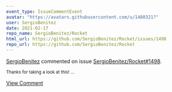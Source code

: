 ```yaml
---
event_type: IssueCommentEvent
avatar: "https://avatars.githubusercontent.com/u/1480321?"
user: SergioBenitez
date: 2021-02-17
repo_name: SergioBenitez/Rocket
html_url: https://github.com/SergioBenitez/Rocket/issues/1498
repo_url: https://github.com/SergioBenitez/Rocket
---
```


<a href='https://github.com/SergioBenitez' target='_blank'>SergioBenitez</a> commented on issue <a href='https://github.com/SergioBenitez/Rocket/issues/1498' target='_blank'>SergioBenitez/Rocket#1498</a>.

<small>Thanks for taking a look at this!...</small>

<a href='https://github.com/SergioBenitez/Rocket/issues/1498' target='_blank'>View Comment</a>